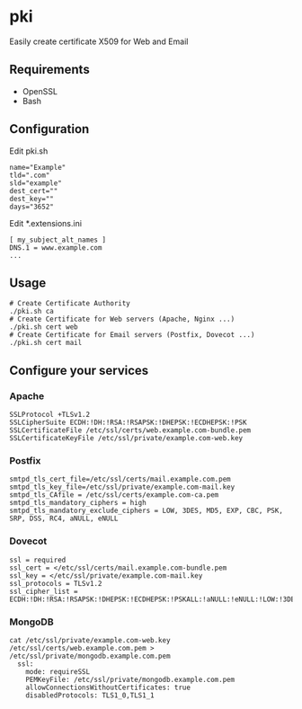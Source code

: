 # pki
Easily create certificate X509 for Web and Email

## Requirements
  * OpenSSL
  * Bash

## Configuration
Edit pki.sh
```
name="Example"
tld=".com"
sld="example"
dest_cert=""
dest_key=""
days="3652"
```
Edit *.extensions.ini
```
[ my_subject_alt_names ]
DNS.1 = www.example.com
...
```

## Usage
```
# Create Certificate Authority
./pki.sh ca
# Create Certificate for Web servers (Apache, Nginx ...)
./pki.sh cert web
# Create Certificate for Email servers (Postfix, Dovecot ...)
./pki.sh cert mail
```

## Configure your services
### Apache
```
SSLProtocol +TLSv1.2
SSLCipherSuite ECDH:!DH:!RSA:!RSAPSK:!DHEPSK:!ECDHEPSK:!PSK
SSLCertificateFile /etc/ssl/certs/web.example.com-bundle.pem
SSLCertificateKeyFile /etc/ssl/private/example.com-web.key
```
### Postfix
```
smtpd_tls_cert_file=/etc/ssl/certs/mail.example.com.pem
smtpd_tls_key_file=/etc/ssl/private/example.com-mail.key
smtpd_tls_CAfile = /etc/ssl/certs/example.com-ca.pem
smtpd_tls_mandatory_ciphers = high
smtpd_tls_mandatory_exclude_ciphers = LOW, 3DES, MD5, EXP, CBC, PSK, SRP, DSS, RC4, aNULL, eNULL
```
### Dovecot
```
ssl = required
ssl_cert = </etc/ssl/certs/mail.example.com-bundle.pem
ssl_key = </etc/ssl/private/example.com-mail.key
ssl_protocols = TLSv1.2
ssl_cipher_list = ECDH:!DH:!RSA:!RSAPSK:!DHEPSK:!ECDHEPSK:!PSKALL:!aNULL:!eNULL:!LOW:!3DES:!MD5:!EXP:!CBC:!PSK:!SRP:!DSS:!RC4
```
### MongoDB
```
cat /etc/ssl/private/example.com-web.key /etc/ssl/certs/web.example.com.pem > /etc/ssl/private/mongodb.example.com.pem
  ssl:
    mode: requireSSL
    PEMKeyFile: /etc/ssl/private/mongodb.example.com.pem
    allowConnectionsWithoutCertificates: true
    disabledProtocols: TLS1_0,TLS1_1
```

